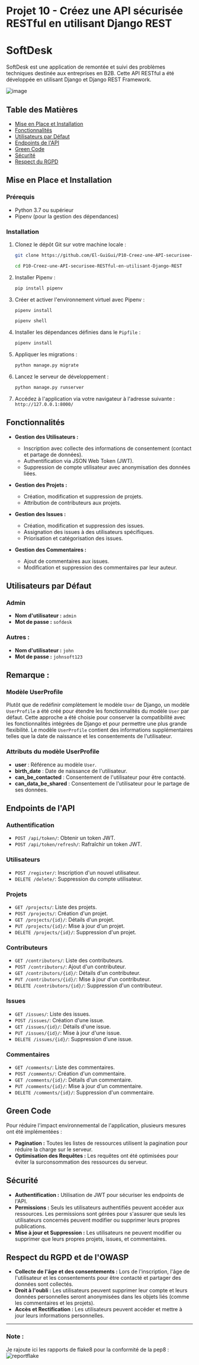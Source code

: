 # Projet 10 - Créez une API sécurisée RESTful en utilisant Django REST

# SoftDesk 
SoftDesk est une application de remontée et suivi des problèmes techniques destinée aux entreprises en B2B. Cette API RESTful a été développée en utilisant Django et Django REST Framework.

![image](https://github.com/El-GuiGui/P10-Creez-une-API-securisee-RESTful-en-utilisant-Django-REST/assets/148984263/0ed9fd2a-0186-4d1f-bd5a-de3eb5534ced)


## Table des Matières

- [Mise en Place et Installation](#mise-en-place-et-installation)
- [Fonctionnalités](#fonctionnalités)
- [Utilisateurs par Défaut](#utilisateurs-par-défaut)
- [Endpoints de l'API](#endpoints-de-lapi)
- [Green Code](#green-code)
- [Sécurité](#sécurité)
- [Respect du RGPD](#respect-du-rgpd)







## Mise en Place et Installation

### Prérequis

- Python 3.7 ou supérieur
- Pipenv (pour la gestion des dépendances)


### Installation


1. Clonez le dépôt Git sur votre machine locale :

    ```bash
    git clone https://github.com/El-GuiGui/P10-Creez-une-API-securisee-RESTful-en-utilisant-Django-REST.git
    ```

    ```bash
    cd P10-Creez-une-API-securisee-RESTful-en-utilisant-Django-REST
    ```



2. Installer Pipenv :
    ```bash
    pip install pipenv
    ```

3. Créer et activer l'environnement virtuel avec Pipenv :
    ```bash
    pipenv install
    ```
    
    ```bash
    pipenv shell
    ```

4. Installer les dépendances définies dans le `Pipfile` :
    ```bash
    pipenv install
    ```


5. Appliquer les migrations :
    ```bash
    python manage.py migrate
    ```

4. Lancez le serveur de développement :

    ```bash
    python manage.py runserver
    ```

5. Accédez à l'application via votre navigateur à l'adresse suivante : `http://127.0.0.1:8000/`



## Fonctionnalités

- **Gestion des Utilisateurs :**
  - Inscription avec collecte des informations de consentement (contact et partage de données).
  - Authentification via JSON Web Token (JWT).
  - Suppression de compte utilisateur avec anonymisation des données liées.

- **Gestion des Projets :**
  - Création, modification et suppression de projets.
  - Attribution de contributeurs aux projets.

- **Gestion des Issues :**
  - Création, modification et suppression des issues.
  - Assignation des issues à des utilisateurs spécifiques.
  - Priorisation et catégorisation des issues.

- **Gestion des Commentaires :**
  - Ajout de commentaires aux issues.
  - Modification et suppression des commentaires par leur auteur.


## Utilisateurs par Défaut

### Admin

- **Nom d'utilisateur :** `admin`
- **Mot de passe :** `sofdesk`

### Autres :

- **Nom d'utilisateur :** `john`
- **Mot de passe :** `johnsoft123`

## Remarque :
### Modèle UserProfile

Plutôt que de redéfinir complètement le modèle `User` de Django, un modèle `UserProfile` a été créé pour étendre les fonctionnalités du modèle `User` par défaut. Cette approche a été choisie pour conserver la compatibilité avec les fonctionnalités intégrées de Django et pour permettre une plus grande flexibilité. Le modèle `UserProfile` contient des informations supplémentaires telles que la date de naissance et les consentements de l'utilisateur.

### Attributs du modèle UserProfile

- **user** : Référence au modèle `User`.
- **birth_date** : Date de naissance de l'utilisateur.
- **can_be_contacted** : Consentement de l'utilisateur pour être contacté.
- **can_data_be_shared** : Consentement de l'utilisateur pour le partage de ses données.

## Endpoints de l'API

### Authentification

- `POST /api/token/`: Obtenir un token JWT.
- `POST /api/token/refresh/`: Rafraîchir un token JWT.

### Utilisateurs

- `POST /register/`: Inscription d'un nouvel utilisateur.
- `DELETE /delete/`: Suppression du compte utilisateur.

### Projets

- `GET /projects/`: Liste des projets.
- `POST /projects/`: Création d'un projet.
- `GET /projects/{id}/`: Détails d'un projet.
- `PUT /projects/{id}/`: Mise à jour d'un projet.
- `DELETE /projects/{id}/`: Suppression d'un projet.

### Contributeurs

- `GET /contributors/`: Liste des contributeurs.
- `POST /contributors/`: Ajout d'un contributeur.
- `GET /contributors/{id}/`: Détails d'un contributeur.
- `PUT /contributors/{id}/`: Mise à jour d'un contributeur.
- `DELETE /contributors/{id}/`: Suppression d'un contributeur.

### Issues

- `GET /issues/`: Liste des issues.
- `POST /issues/`: Création d'une issue.
- `GET /issues/{id}/`: Détails d'une issue.
- `PUT /issues/{id}/`: Mise à jour d'une issue.
- `DELETE /issues/{id}/`: Suppression d'une issue.

### Commentaires

- `GET /comments/`: Liste des commentaires.
- `POST /comments/`: Création d'un commentaire.
- `GET /comments/{id}/`: Détails d'un commentaire.
- `PUT /comments/{id}/`: Mise à jour d'un commentaire.
- `DELETE /comments/{id}/`: Suppression d'un commentaire.

## Green Code

Pour réduire l'impact environnemental de l'application, plusieurs mesures ont été implémentées :

- **Pagination :** Toutes les listes de ressources utilisent la pagination pour réduire la charge sur le serveur.
- **Optimisation des Requêtes :** Les requêtes ont été optimisées pour éviter la surconsommation des ressources du serveur.

## Sécurité

- **Authentification :** Utilisation de JWT pour sécuriser les endpoints de l'API.
- **Permissions :** Seuls les utilisateurs authentifiés peuvent accéder aux ressources. Les permissions sont gérées pour s'assurer que seuls les utilisateurs concernés peuvent modifier ou supprimer leurs propres publications.
- **Mise à jour et Suppression :** Les utilisateurs ne peuvent modifier ou supprimer que leurs propres projets, issues, et commentaires.

## Respect du RGPD et de l'OWASP

- **Collecte de l'âge et des consentements :** Lors de l'inscription, l'âge de l'utilisateur et les consentements pour être contacté et partager des données sont collectés.
- **Droit à l'oubli :** Les utilisateurs peuvent supprimer leur compte et leurs données personnelles seront anonymisées dans les objets liés (comme les commentaires et les projets).
- **Accès et Rectification :** Les utilisateurs peuvent accéder et mettre à jour leurs informations personnelles.

---


### Note : 



Je rajoute ici les rapports de flake8 pour la conformité de la pep8 :
![reportflake](image.png)
